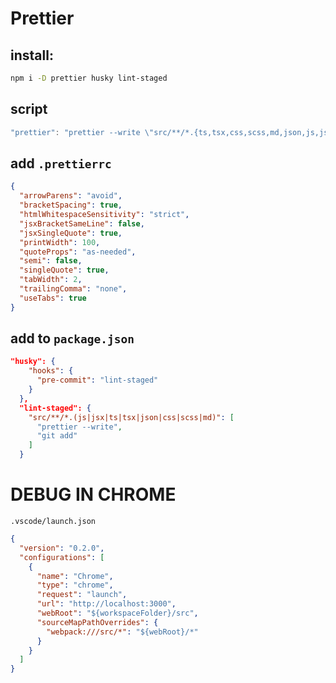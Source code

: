 # Prettier

## install:

```bash
npm i -D prettier husky lint-staged
```

## script

```ts
"prettier": "prettier --write \"src/**/*.{ts,tsx,css,scss,md,json,js,jsx}\""
```

## add `.prettierrc`

```json
{
  "arrowParens": "avoid",
  "bracketSpacing": true,
  "htmlWhitespaceSensitivity": "strict",
  "jsxBracketSameLine": false,
  "jsxSingleQuote": true,
  "printWidth": 100,
  "quoteProps": "as-needed",
  "semi": false,
  "singleQuote": true,
  "tabWidth": 2,
  "trailingComma": "none",
  "useTabs": true
}
```
## add to `package.json`
```json
"husky": {
    "hooks": {
      "pre-commit": "lint-staged"
    }
  },
  "lint-staged": {
    "src/**/*.(js|jsx|ts|tsx|json|css|scss|md)": [
      "prettier --write",
      "git add"
    ]
  }
```

# DEBUG IN CHROME
`.vscode/launch.json`
```json
{
  "version": "0.2.0",
  "configurations": [
    {
      "name": "Chrome",
      "type": "chrome",
      "request": "launch",
      "url": "http://localhost:3000",
      "webRoot": "${workspaceFolder}/src",
      "sourceMapPathOverrides": {
        "webpack:///src/*": "${webRoot}/*"
      }
    }
  ]
}
```
